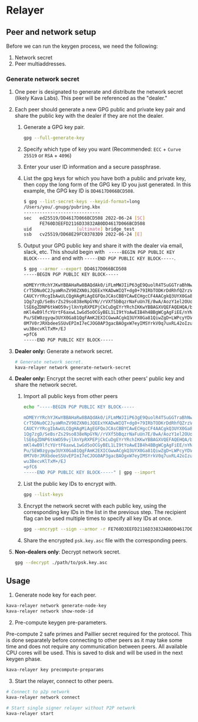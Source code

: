 # Relayer

## Peer and network setup

Before we can run the keygen process, we need the following:

1. Network secret
2. Peer multiaddresses.

### Generate network secret

1. One peer is designated to generate and distribute the network secret (likely
   Kava Labs). This peer will be referenced as the "dealer."
2. Each peer should generate a new GPG public and private key pair and share the
   public key with the dealer if they are not the dealer.
   1. Generate a GPG key pair.

      ```bash
      gpg --full-generate-key
      ```
   2. Specify which type of key you want (Recommended: `ECC` + `Curve 25519` or `RSA` + `4096`)
   3. Enter your user ID information and a secure passphrase.
   4. List the gpg keys for which you have both a public and private key, then
      copy the long form of the GPG key ID you just generated. In this example,
      the GPG key ID is `DD4617D066BCD508`.

      ```bash
      $ gpg --list-secret-keys --keyid-format=long
      /Users/you/.gnupg/pubring.kbx
      -----------------------------
      sec   ed25519/DD4617D066BCD508 2022-06-24 [SC]
            FE760D3EEFD2116D33832AB0DD4617D066BCD508
      uid                 [ultimate] bridge_test
      ssb   cv25519/DD68E29FC03783D9 2022-06-24 [E]
      ```
   5. Output your GPG public key and share it with the dealer via email, slack, etc.
      This should begin with ` -----BEGIN PGP PUBLIC KEY BLOCK-----` and end with
      `-----END PGP PUBLIC KEY BLOCK-----`.

      ```bash
      $ gpg --armor --export DD4617D066BCD508
      -----BEGIN PGP PUBLIC KEY BLOCK-----

      mDMEYrYRchYJKwYBBAHaRw8BAQdAk0/iFLmMWJIiP63gE9QuolR4TSuGGTraBhNw
      CrT5DNu0C2JyaWRnZV90ZXN0iJQEExYKADwWIQT+dg0+79IRbTODKrDdRhfQZrzV
      CAUCYrYRcgIbAwULCQgHAgMiAgEGFQoJCAsCBBYCAwECHgcCF4AACgkQ3UYX0Ga8
      1Qg7zgD/SeBsrZs29so838eNpGYN//rVXf5bBqzrNaFuUn7E/8wA/AozY1el2OUo
      lSE6gZDNP6tkWO59vjlXnYpRXPEPjCkCuDgEYrYRchIKKwYBBAGXVQEFAQEHQA/b
      mKl4wB9lfcYUrtF6axwL1wGd5oOCGyBEL1LI9tYoAwEIB4h4BBgWCgAgFiEE/nYN
      Pu/SEW0zgyqw3UYX0Ga81QgFAmK2EXICGwwACgkQ3UYX0Ga81QiwZgD+LWPcyYDV
      0M7V0rJRXbdeeSSUvEPImI7eCJOG0AP3gacBAOgxW7eyIMSYrkV0q7uxRL42oIzu
      wu3BecvKlTxM+/EJ
      =pfC6
      -----END PGP PUBLIC KEY BLOCK-----
      ```
3. **Dealer only:** Generate a network secret.
   ```bash
   # Generate network secret.
   kava-relayer network generate-network-secret
   ```

4. **Dealer only:** Encrypt the secret with each other peers' public key and
   share the network secret.
   1. Import all public keys from other peers
      ```bash
      echo "-----BEGIN PGP PUBLIC KEY BLOCK-----

      mDMEYrYRchYJKwYBBAHaRw8BAQdAk0/iFLmMWJIiP63gE9QuolR4TSuGGTraBhNw
      CrT5DNu0C2JyaWRnZV90ZXN0iJQEExYKADwWIQT+dg0+79IRbTODKrDdRhfQZrzV
      CAUCYrYRcgIbAwULCQgHAgMiAgEGFQoJCAsCBBYCAwECHgcCF4AACgkQ3UYX0Ga8
      1Qg7zgD/SeBsrZs29so838eNpGYN//rVXf5bBqzrNaFuUn7E/8wA/AozY1el2OUo
      lSE6gZDNP6tkWO59vjlXnYpRXPEPjCkCuDgEYrYRchIKKwYBBAGXVQEFAQEHQA/b
      mKl4wB9lfcYUrtF6axwL1wGd5oOCGyBEL1LI9tYoAwEIB4h4BBgWCgAgFiEE/nYN
      Pu/SEW0zgyqw3UYX0Ga81QgFAmK2EXICGwwACgkQ3UYX0Ga81QiwZgD+LWPcyYDV
      0M7V0rJRXbdeeSSUvEPImI7eCJOG0AP3gacBAOgxW7eyIMSYrkV0q7uxRL42oIzu
      wu3BecvKlTxM+/EJ
      =pfC6
      -----END PGP PUBLIC KEY BLOCK-----" | gpg --import
   2. List the public key IDs to encrypt with.
      ```bash
      gpg --list-keys
      ```
   3. Encrypt the network secret with each public key, using the corresponding
      key IDs in the list in the previous step. The recipient flag can be used
      multiple times to specify all key IDs at once.
      ```bash
      gpg --encrypt --sign --armor -r FE760D3EEFD2116D33832AB0DD4617D066BCD508 -r 8DEA6D963741D36156C09B80D6D07E98B2C50F41 -r ... psk.key
      ```
   4. Share the encrypted `psk.key.asc` file with the corresponding peers.

5. **Non-dealers only**: Decrypt network secret.
   ```bash
   gpg --decrypt ./path/to/psk.key.asc
   ```

## Usage

1. Generate node key for each peer.

```bash
kava-relayer network generate-node-key
kava-relayer network show-node-id
```

2. Pre-compute keygen pre-parameters.

Pre-compute 2 safe primes and Paillier secret required for the protocol. This is
done separately before connecting to other peers as it may take some time and
does not require any communication between peers. All available CPU cores will
be used. This is saved to disk and will be used in the next keygen phase.

```bash
kava-relayer key precompute-preparams
```

3. Start the relayer, connect to other peers.

```bash
# Connect to p2p network
kava-relayer network connect

# Start single signer relayer without P2P network
kava-relayer start 
```
